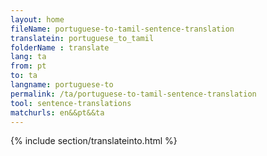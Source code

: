 ```yaml
---
layout: home
fileName: portuguese-to-tamil-sentence-translation
translatein: portuguese_to_tamil
folderName : translate
lang: ta
from: pt
to: ta
langname: portuguese-to
permalink: /ta/portuguese-to-tamil-sentence-translation
tool: sentence-translations
matchurls: en&&pt&&ta
---
```

{% include section/translateinto.html %}
